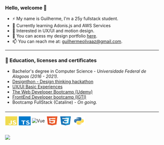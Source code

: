 
###
<!--<center>
  <td><img width="400px" align="left" src="https://github-readme-stats.vercel.app/api/top-langs/?username=guilherme-vaz&hide=html&layout=compact&theme=tokyonight" /></td>
</center>-->

### Hello, welcome 👋
* ⚡ My name is Guilherme, I'm a 25y fullstack student.
* 🌱 Currently learning Adonis.js and AWS Services
* 🔭 Interested in UX/UI and motion design. 
* 🚀 You can acess my design portfolio [here](https://www.behance.net/guilherme-vaz).
* 📫 You can reach me at: <guilhermeolivaaz@gmail.com>.

 ----------------

### 🎯 Education, licenses and certificates
- Bachelor's degree in Computer Science - _Universidade Federal de Alagoas (2016 - 2021)._
- <a href="https://drive.google.com/file/d/1vMTdiwptJ01e0HnSgppTQK79xQkpPE2v/view" target="_blank">Designthon - Design thinking hackathon</a>
- <a href="https://drive.google.com/file/d/1g8kWw3Kp2zVBz74md7KD4B5T6dorvdZK/view" target="_blank">UX/UI Basic Experiences</a>
- <a href="https://drive.google.com/file/d/1o_XfjGi8g0BtGR4FpA06Au1jUc0pNOXo/view" target="_blank">The Web Developer Bootcamp (Udemy)</a>
- <a href="https://www.udemy.com/certificate/UC-f642001e-29ca-458a-b684-aa4bbb033080/" target="_blank">FrontEnd Developer bootcamp (IGTI)</a>
- Bootcamp FullStack (Cataline) -  _On going._

###   
  ----------------
<div style="display: inline_block">
  <img align="center" alt="Js" height="30" width="40" src="https://raw.githubusercontent.com/devicons/devicon/master/icons/javascript/javascript-plain.svg">
  <img align="center" alt="Ts" height="30" width="40" src="https://raw.githubusercontent.com/devicons/devicon/master/icons/typescript/typescript-plain.svg">
  <img align="center" alt="Vue" height="30" width="40"  src="https://cdn.jsdelivr.net/gh/devicons/devicon/icons/vuejs/vuejs-original.svg" />
  <img align="center" alt="HTML" height="30" width="40" src="https://raw.githubusercontent.com/devicons/devicon/master/icons/html5/html5-original.svg">
  <img align="center" alt="CSS" height="30" width="40" src="https://raw.githubusercontent.com/devicons/devicon/master/icons/css3/css3-original.svg">
  <img align="center" alt="Python" height="30" width="40" src="https://raw.githubusercontent.com/devicons/devicon/master/icons/python/python-original.svg">
  <p></p></br>
  <img src="https://komarev.com/ghpvc/?username=guilherme-vaz&color=red" />
</div>

<!--
**guilherme-vaz/guilherme-vaz** is a ✨ _special_ ✨ repository because its `README.md` (this file) appears on your GitHub profile.

Here are some ideas to get you started:

- 🔭 I’m currently working on ...
- 🌱 I’m currently learning ...
- 👯 I’m looking to collaborate on ...
- 🤔 I’m looking for help with ...
- 💬 Ask me about ...
- 📫 How to reach me: ...
- 😄 Pronouns: ...
- ⚡ Fun fact: ...
-->
